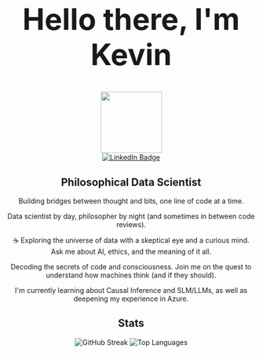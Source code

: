 <div id="header" align="center">
   <h1 style="font-size:60px;">Hello there, I'm Kevin </h1>
  <img src="https://media.giphy.com/media/cPTB98fKFWVamhpYpW/giphy.gif" width="125" height="125"/>
</div>
<div id="badges" align="center">
  <a href="https://www.linkedin.com/in/kevin-kwasnik-3592511bb/)">
    <img src="https://img.shields.io/badge/LinkedIn-blue?style=for-the-badge&logo=linkedin&logoColor=white" alt="LinkedIn Badge"/>
  </a>

<div id="bio">
  <h2>Philosophical Data Scientist</h2>
  <p>Building bridges between thought and bits, one line of code at a time.</p>
  <p>Data scientist by day, philosopher by night (and sometimes in between code reviews).</p>
  <p>☕️ Exploring the universe of data with a skeptical eye and a curious mind. Ask me about AI, ethics, and the meaning of it all.</p>
  <p>Decoding the secrets of code and consciousness. Join me on the quest to understand how machines think (and if they should).</p>
  <p>I'm currently learning about Causal Inference and SLM/LLMs, as well as deepening my experience in Azure.</p>
</div>

<div id="stats">
  <h2>Stats</h2>
  <img src="https://streak-stats.demolab.com?user=Kevin-Kwasnik&theme=transparent&fire=EB5454" alt="GitHub Streak"/>
  <img src="https://github-readme-stats.vercel.app/api/top-langs/?username=Kevin-Kwasnik&layout=compact&theme=vision-friendly-dark" alt="Top Languages"/>
</div>
